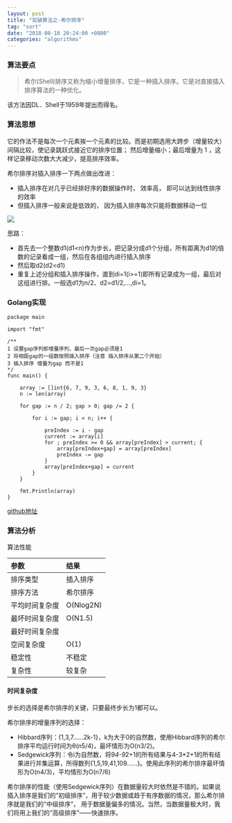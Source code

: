 ```yaml
---
layout: post
title: "突破算法之-希尔排序"
tag: "sort"
date: "2018-08-18 20:24:00 +0800"
categories: "algorithms"
---
```


### 算法要点

> 希尔(Shell)排序又称为缩小增量排序，它是一种插入排序。它是对直接插入排序算法的一种优化。

该方法因DL．Shell于1959年提出而得名。

### 算法思想

它的作法不是每次一个元素挨一个元素的比较。而是初期选用大跨步（增量较大）间隔比较，使记录跳跃式接近它的排序位置；
然后增量缩小；最后增量为 1 ，这样记录移动次数大大减少，提高排序效率。

<!--more-->

希尔排序对插入排序一下两点做出改进：

- 插入排序在对几乎已经排好序的数据操作时， 效率高， 即可以达到线性排序的效率
- 但插入排序一般来说是低效的， 因为插入排序每次只能将数据移动一位

![](https://olef5l6y5.qnssl.com/shell-sort-animation.gif)

思路：

- 首先去一个整数d1(d1<n)作为步长，把记录分成d1个分组，所有距离为d1的倍数的记录看成一组，然后在各组组内进行插入排序 
- 然后取d2(d2<d1)  
- 重复上述分组和插入排序操作，直到di=1(i>=1)即所有记录成为一组，最后对这组进行排。一般选d1为n/2、d2=d1/2,...,di=1。

### Golang实现

```
package main

import "fmt"

/**
1 设置gap序列即增量序列，最后一次gap必须是1
2 将相距gap的一组数按照插入排序（注意 插入排序从第二个开始）
3 插入排序 增量为gap 而不是1
*/
func main() {

	array := []int{6, 7, 9, 3, 6, 8, 1, 9, 3}
	n := len(array)

	for gap := n / 2; gap > 0; gap /= 2 {

		for i := gap; i < n; i++ {

			preIndex := i - gap
			current := array[i]
			for ; preIndex >= 0 && array[preIndex] > current; {
				array[preIndex+gap] = array[preIndex]
				preIndex -= gap
			}
			array[preIndex+gap] = current
		}
	}

	fmt.Println(array)
}

```
<a href="https://github.com/sjatsh/algorithms/blob/master/src/github.com/sjatsh/algorithms/sort/shell.go" target="_blank">github地址</a>

### 算法分析

算法性能

| 参数 | 结果 |
|:---|:----|
|排序类型|插入排序|
|排序方法|希尔排序|
|平均时间复杂度|O(Nlog2N)|
|最坏时间复杂度|O(N1.5)|
|最好时间复杂度||
|空间复杂度|O(1)|
|稳定性|不稳定|
|复杂性|较复杂|

#### 时间复杂度

步长的选择是希尔排序的关键，只要最终步长为1都可以。  

希尔排序的增量序列的选择：

- Hibbard序列：{1,3,7……2k-1}，k为大于0的自然数，使用Hibbard序列的希尔排序平均运行时间为θ(n5/4)，最坏情形为O(n3/2)。
- Sedgewick序列：令i为自然数，将9*4-9*2+1的所有结果与4-3*2+1的所有结果进行并集运算，所得数列{1,5,19,41,109……}。使用此序列的希尔排序最坏情形为O(n4/3)，平均情形为O(n7/6)


希尔排序的性能（使用Sedgewick序列）在数据量较大时依然是不错的。如果说插入排序是我们的“初级排序”，用于较少数据或趋于有序数据的情况，那么希尔排序就是我们的“中级排序”，
用于数据量偏多的情况。当然，当数据量极大时，我们将用上我们的“高级排序”——快速排序。